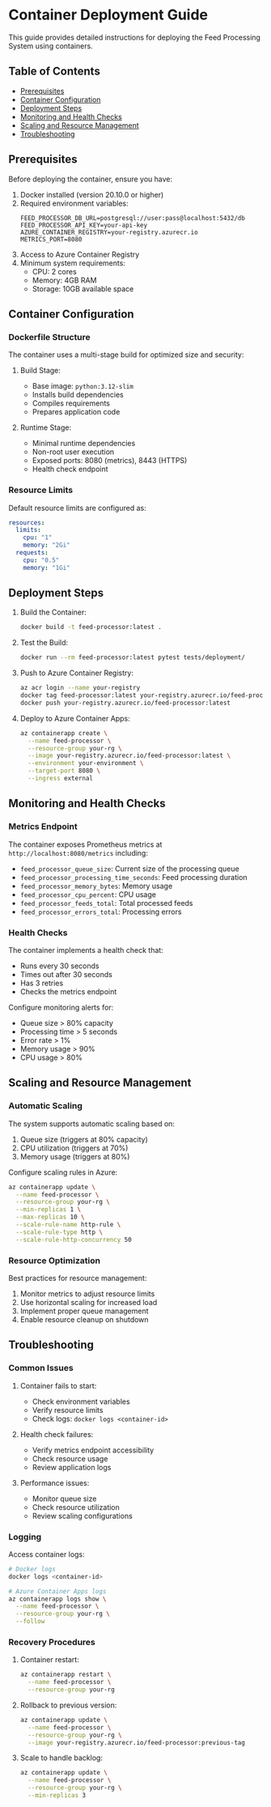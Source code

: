 # Container Deployment Guide

This guide provides detailed instructions for deploying the Feed Processing System using containers.

## Table of Contents
- [Prerequisites](#prerequisites)
- [Container Configuration](#container-configuration)
- [Deployment Steps](#deployment-steps)
- [Monitoring and Health Checks](#monitoring-and-health-checks)
- [Scaling and Resource Management](#scaling-and-resource-management)
- [Troubleshooting](#troubleshooting)

## Prerequisites

Before deploying the container, ensure you have:

1. Docker installed (version 20.10.0 or higher)
2. Required environment variables:
   ```env
   FEED_PROCESSOR_DB_URL=postgresql://user:pass@localhost:5432/db
   FEED_PROCESSOR_API_KEY=your-api-key
   AZURE_CONTAINER_REGISTRY=your-registry.azurecr.io
   METRICS_PORT=8080
   ```
3. Access to Azure Container Registry
4. Minimum system requirements:
   - CPU: 2 cores
   - Memory: 4GB RAM
   - Storage: 10GB available space

## Container Configuration

### Dockerfile Structure

The container uses a multi-stage build for optimized size and security:

1. Build Stage:
   - Base image: `python:3.12-slim`
   - Installs build dependencies
   - Compiles requirements
   - Prepares application code

2. Runtime Stage:
   - Minimal runtime dependencies
   - Non-root user execution
   - Exposed ports: 8080 (metrics), 8443 (HTTPS)
   - Health check endpoint

### Resource Limits

Default resource limits are configured as:
```yaml
resources:
  limits:
    cpu: "1"
    memory: "2Gi"
  requests:
    cpu: "0.5"
    memory: "1Gi"
```

## Deployment Steps

1. Build the Container:
   ```bash
   docker build -t feed-processor:latest .
   ```

2. Test the Build:
   ```bash
   docker run --rm feed-processor:latest pytest tests/deployment/
   ```

3. Push to Azure Container Registry:
   ```bash
   az acr login --name your-registry
   docker tag feed-processor:latest your-registry.azurecr.io/feed-processor:latest
   docker push your-registry.azurecr.io/feed-processor:latest
   ```

4. Deploy to Azure Container Apps:
   ```bash
   az containerapp create \
     --name feed-processor \
     --resource-group your-rg \
     --image your-registry.azurecr.io/feed-processor:latest \
     --environment your-environment \
     --target-port 8080 \
     --ingress external
   ```

## Monitoring and Health Checks

### Metrics Endpoint

The container exposes Prometheus metrics at `http://localhost:8080/metrics` including:
- `feed_processor_queue_size`: Current size of the processing queue
- `feed_processor_processing_time_seconds`: Feed processing duration
- `feed_processor_memory_bytes`: Memory usage
- `feed_processor_cpu_percent`: CPU usage
- `feed_processor_feeds_total`: Total processed feeds
- `feed_processor_errors_total`: Processing errors

### Health Checks

The container implements a health check that:
- Runs every 30 seconds
- Times out after 30 seconds
- Has 3 retries
- Checks the metrics endpoint

Configure monitoring alerts for:
- Queue size > 80% capacity
- Processing time > 5 seconds
- Error rate > 1%
- Memory usage > 90%
- CPU usage > 80%

## Scaling and Resource Management

### Automatic Scaling

The system supports automatic scaling based on:
1. Queue size (triggers at 80% capacity)
2. CPU utilization (triggers at 70%)
3. Memory usage (triggers at 80%)

Configure scaling rules in Azure:
```bash
az containerapp update \
  --name feed-processor \
  --resource-group your-rg \
  --min-replicas 1 \
  --max-replicas 10 \
  --scale-rule-name http-rule \
  --scale-rule-type http \
  --scale-rule-http-concurrency 50
```

### Resource Optimization

Best practices for resource management:
1. Monitor metrics to adjust resource limits
2. Use horizontal scaling for increased load
3. Implement proper queue management
4. Enable resource cleanup on shutdown

## Troubleshooting

### Common Issues

1. Container fails to start:
   - Check environment variables
   - Verify resource limits
   - Check logs: `docker logs <container-id>`

2. Health check failures:
   - Verify metrics endpoint accessibility
   - Check resource usage
   - Review application logs

3. Performance issues:
   - Monitor queue size
   - Check resource utilization
   - Review scaling configurations

### Logging

Access container logs:
```bash
# Docker logs
docker logs <container-id>

# Azure Container Apps logs
az containerapp logs show \
  --name feed-processor \
  --resource-group your-rg \
  --follow
```

### Recovery Procedures

1. Container restart:
   ```bash
   az containerapp restart \
     --name feed-processor \
     --resource-group your-rg
   ```

2. Rollback to previous version:
   ```bash
   az containerapp update \
     --name feed-processor \
     --resource-group your-rg \
     --image your-registry.azurecr.io/feed-processor:previous-tag
   ```

3. Scale to handle backlog:
   ```bash
   az containerapp update \
     --name feed-processor \
     --resource-group your-rg \
     --min-replicas 3
   ```
